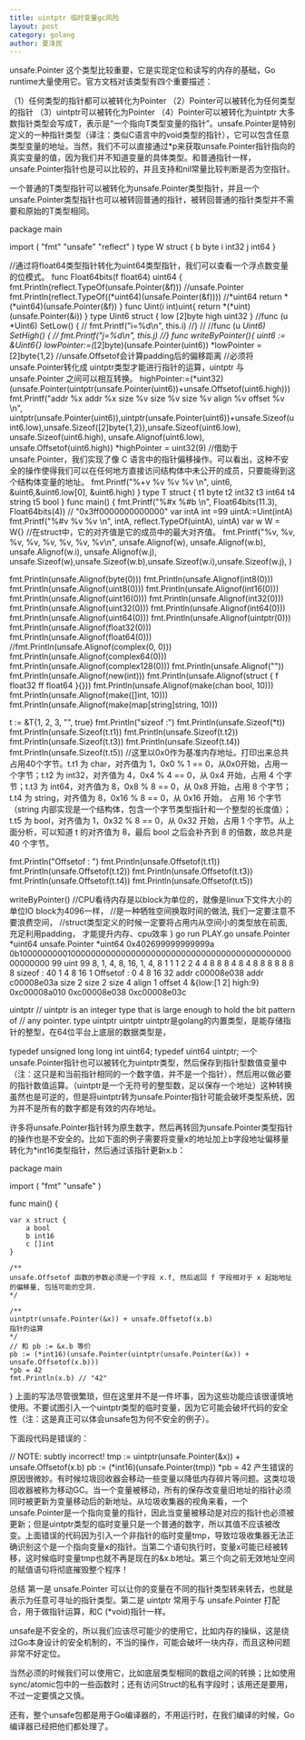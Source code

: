 ```yaml
---
title: uintptr 临时变量gc风险
layout: post
category: golang
author: 夏泽民
---
```

unsafe.Pointer
这个类型比较重要，它是实现定位和读写的内存的基础，Go runtime大量使用它。官方文档对该类型有四个重要描述：

（1）任何类型的指针都可以被转化为Pointer
（2）Pointer可以被转化为任何类型的指针
（3）uintptr可以被转化为Pointer
（4）Pointer可以被转化为uintptr
大多数指针类型会写成T，表示是“一个指向T类型变量的指针”。unsafe.Pointer是特别定义的一种指针类型（译注：类似C语言中的void类型的指针），它可以包含任意类型变量的地址。当然，我们不可以直接通过*p来获取unsafe.Pointer指针指向的真实变量的值，因为我们并不知道变量的具体类型。和普通指针一样，unsafe.Pointer指针也是可以比较的，并且支持和nil常量比较判断是否为空指针。

一个普通的T类型指针可以被转化为unsafe.Pointer类型指针，并且一个unsafe.Pointer类型指针也可以被转回普通的指针，被转回普通的指针类型并不需要和原始的T类型相同。
<!-- more -->
package main

import (
   "fmt"
   "unsafe"
   "reflect"
)
type W struct {
   b byte
   i int32
   j int64
}

//通过将float64类型指针转化为uint64类型指针，我们可以查看一个浮点数变量的位模式。
func Float64bits(f float64) uint64 {
   fmt.Println(reflect.TypeOf(unsafe.Pointer(&f)))  //unsafe.Pointer
   fmt.Println(reflect.TypeOf((*uint64)(unsafe.Pointer(&f))))  //*uint64
   return *(*uint64)(unsafe.Pointer(&f))
}
func Uint(i int)uint{
   return *(*uint)(unsafe.Pointer(&i))
}
type Uint6 struct {
   low [2]byte
   high uint32
}
//func (u *Uint6) SetLow() {
// fmt.Printf("i=%d\n", this.i)
//}
//
//func (u *Uint6) SetHigh() {
// fmt.Printf("j=%d\n", this.j)
//}
func writeByPointer(){
   uint6 := &Uint6{}
   lowPointer:=(*[2]byte)(unsafe.Pointer(uint6))
   *lowPointer = [2]byte{1,2}
   //unsafe.Offsetof会计算padding后的偏移距离
   //必须将unsafe.Pointer转化成 uintptr类型才能进行指针的运算，uintptr 与 unsafe.Pointer 之间可以相互转换。
   highPointer:=(*uint32)(unsafe.Pointer(uintptr(unsafe.Pointer(uint6))+unsafe.Offsetof(uint6.high)))
   fmt.Printf("addr %x addr %x size %v size %v size %v align %v offset %v \n", uintptr(unsafe.Pointer(uint6)),uintptr(unsafe.Pointer(uint6))+unsafe.Sizeof(uint6.low),unsafe.Sizeof([2]byte{1,2}),unsafe.Sizeof(uint6.low), unsafe.Sizeof(uint6.high), unsafe.Alignof(uint6.low), unsafe.Offsetof(uint6.high))
   *highPointer = uint32(9)
   //借助于 unsafe.Pointer，我们实现了像 C 语言中的指针偏移操作。可以看出，这种不安全的操作使得我们可以在任何地方直接访问结构体中未公开的成员，只要能得到这个结构体变量的地址。
   fmt.Printf("%+v %v %v %v \n", uint6, &uint6,&uint6.low[0], &uint6.high)
}
type T struct {
   t1 byte
   t2 int32
   t3 int64
   t4 string
   t5 bool
}
func main() {
   fmt.Printf("%#x  %#b \n", Float64bits(11.3), Float64bits(4)) // "0x3ff0000000000000"
   var intA int =99
   uintA:=Uint(intA)
   fmt.Printf("%#v %v  %v \n", intA, reflect.TypeOf(uintA), uintA)
   var w W = W{}
   //在struct中，它的对齐值是它的成员中的最大对齐值。
   fmt.Printf("%v, %v, %v, %v, %v, %v, %v, %v\n", unsafe.Alignof(w), unsafe.Alignof(w.b), unsafe.Alignof(w.i), unsafe.Alignof(w.j), unsafe.Sizeof(w),unsafe.Sizeof(w.b),unsafe.Sizeof(w.i),unsafe.Sizeof(w.j), )

   fmt.Println(unsafe.Alignof(byte(0)))
   fmt.Println(unsafe.Alignof(int8(0)))
   fmt.Println(unsafe.Alignof(uint8(0)))
   fmt.Println(unsafe.Alignof(int16(0)))
   fmt.Println(unsafe.Alignof(uint16(0)))
   fmt.Println(unsafe.Alignof(int32(0)))
   fmt.Println(unsafe.Alignof(uint32(0)))
   fmt.Println(unsafe.Alignof(int64(0)))
   fmt.Println(unsafe.Alignof(uint64(0)))
   fmt.Println(unsafe.Alignof(uintptr(0)))
   fmt.Println(unsafe.Alignof(float32(0)))
   fmt.Println(unsafe.Alignof(float64(0)))
   //fmt.Println(unsafe.Alignof(complex(0, 0)))
   fmt.Println(unsafe.Alignof(complex64(0)))
   fmt.Println(unsafe.Alignof(complex128(0)))
   fmt.Println(unsafe.Alignof(""))
   fmt.Println(unsafe.Alignof(new(int)))
   fmt.Println(unsafe.Alignof(struct {
      f  float32
      ff float64
   }{}))
   fmt.Println(unsafe.Alignof(make(chan bool, 10)))
   fmt.Println(unsafe.Alignof(make([]int, 10)))
   fmt.Println(unsafe.Alignof(make(map[string]string, 10)))

   t := &T{1, 2, 3, "", true}
   fmt.Println("sizeof :")
   fmt.Println(unsafe.Sizeof(*t))
   fmt.Println(unsafe.Sizeof(t.t1))
   fmt.Println(unsafe.Sizeof(t.t2))
   fmt.Println(unsafe.Sizeof(t.t3))
   fmt.Println(unsafe.Sizeof(t.t4))
   fmt.Println(unsafe.Sizeof(t.t5))
   //这里以0x0作为基准内存地址。打印出来总共占用40个字节。t.t1 为 char，对齐值为 1，0x0 % 1 == 0，从0x0开始，占用一个字节；t.t2 为 int32，对齐值为 4，0x4 % 4 == 0，从 0x4 开始，占用 4 个字节；t.t3 为 int64，对齐值为 8，0x8 % 8 == 0，从 0x8 开始，占用 8 个字节；t.t4 为 string，对齐值为 8，0x16 % 8 == 0，从 0x16 开始， 占用 16 个字节（string 内部实现是一个结构体，包含一个字节类型指针和一个整型的长度值）；t.t5 为 bool，对齐值为 1，0x32 % 8 == 0，从 0x32 开始，占用 1 个字节。从上面分析，可以知道 t 的对齐值为 8，最后 bool 之后会补齐到 8 的倍数，故总共是 40 个字节。

   fmt.Println("Offsetof : ")
   fmt.Println(unsafe.Offsetof(t.t1))
   fmt.Println(unsafe.Offsetof(t.t2))
   fmt.Println(unsafe.Offsetof(t.t3))
   fmt.Println(unsafe.Offsetof(t.t4))
   fmt.Println(unsafe.Offsetof(t.t5))

   writeByPointer()
   //CPU看待内存是以block为单位的，就像是linux下文件大小的单位IO block为4096一样，
   //是一种牺牲空间换取时间的做法, 我们一定要注意不要浪费空间，
   //struct类型定义的时候一定要将占用内从空间小的类型放在前面, 充足利用padding， 才能提升内存、cpu效率
}
go run PLAY.go
unsafe.Pointer
*uint64
unsafe.Pointer
*uint64
0x402699999999999a 0b100000000010000000000000000000000000000000000000000000000000000 
99 uint 99 
8, 1, 4, 8, 16, 1, 4, 8
1
1
1
2
2
4
4
8
8
8
4
8
4
8
8
8
8
8
8
8
sizeof :
40
1
4
8
16
1
Offsetof : 
0
4
8
16
32
addr c00008e038 addr c00008e03a size 2 size 2 size 4 align 1 offset 4 
&{low:[1 2] high:9} 0xc00008a010 0xc00008e038 0xc00008e03c
 



 

uintptr
// uintptr is an integer type that is large enough to hold the bit pattern of
// any pointer.
type uintptr uintptr
uintptr是golang的内置类型，是能存储指针的整型，在64位平台上底层的数据类型是，

typedef unsigned long long int  uint64;
typedef uint64          uintptr;
一个unsafe.Pointer指针也可以被转化为uintptr类型，然后保存到指针型数值变量中（注：这只是和当前指针相同的一个数字值，并不是一个指针），然后用以做必要的指针数值运算。（uintptr是一个无符号的整型数，足以保存一个地址）这种转换虽然也是可逆的，但是将uintptr转为unsafe.Pointer指针可能会破坏类型系统，因为并不是所有的数字都是有效的内存地址。

许多将unsafe.Pointer指针转为原生数字，然后再转回为unsafe.Pointer类型指针的操作也是不安全的。比如下面的例子需要将变量x的地址加上b字段地址偏移量转化为*int16类型指针，然后通过该指针更新x.b：

package main

import (
    "fmt"
    "unsafe"
)

func main() {

    var x struct {
        a bool
        b int16
        c []int
    }

    /**
    unsafe.Offsetof 函数的参数必须是一个字段 x.f, 然后返回 f 字段相对于 x 起始地址的偏移量, 包括可能的空洞.
    */

    /**
    uintptr(unsafe.Pointer(&x)) + unsafe.Offsetof(x.b)
    指针的运算
    */
    // 和 pb := &x.b 等价
    pb := (*int16)(unsafe.Pointer(uintptr(unsafe.Pointer(&x)) + unsafe.Offsetof(x.b)))
    *pb = 42
    fmt.Println(x.b) // "42"
}
上面的写法尽管很繁琐，但在这里并不是一件坏事，因为这些功能应该很谨慎地使用。不要试图引入一个uintptr类型的临时变量，因为它可能会破坏代码的安全性（注：这是真正可以体会unsafe包为何不安全的例子）。

下面段代码是错误的：

// NOTE: subtly incorrect!
tmp := uintptr(unsafe.Pointer(&x)) + unsafe.Offsetof(x.b)
pb := (*int16)(unsafe.Pointer(tmp))
*pb = 42
产生错误的原因很微妙。有时候垃圾回收器会移动一些变量以降低内存碎片等问题。这类垃圾回收器被称为移动GC。当一个变量被移动，所有的保存改变量旧地址的指针必须同时被更新为变量移动后的新地址。从垃圾收集器的视角来看，一个unsafe.Pointer是一个指向变量的指针，因此当变量被移动是对应的指针也必须被更新；但是uintptr类型的临时变量只是一个普通的数字，所以其值不应该被改变。上面错误的代码因为引入一个非指针的临时变量tmp，导致垃圾收集器无法正确识别这个是一个指向变量x的指针。当第二个语句执行时，变量x可能已经被转移，这时候临时变量tmp也就不再是现在的&x.b地址。第三个向之前无效地址空间的赋值语句将彻底摧毁整个程序！

总结
第一是 unsafe.Pointer 可以让你的变量在不同的指针类型转来转去，也就是表示为任意可寻址的指针类型。第二是 uintptr 常用于与 unsafe.Pointer 打配合，用于做指针运算，和C (*void)指针一样。

unsafe是不安全的，所以我们应该尽可能少的使用它，比如内存的操纵，这是绕过Go本身设计的安全机制的，不当的操作，可能会破坏一块内存，而且这种问题非常不好定位。

当然必须的时候我们可以使用它，比如底层类型相同的数组之间的转换；比如使用sync/atomic包中的一些函数时；还有访问Struct的私有字段时；该用还是要用，不过一定要慎之又慎。

还有，整个unsafe包都是用于Go编译器的，不用运行时，在我们编译的时候，Go编译器已经把他们都处理了。